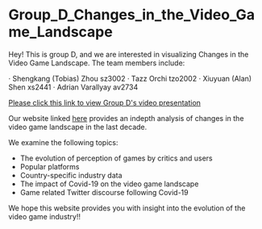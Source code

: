 # Group_D_Changes_in_the_Video_Game_Landscape

Hey! This is group D, and we are interested in visualizing Changes in the Video Game Landscape. The team members include:

· Shengkang (Tobias) Zhou sz3002
· Tazz Orchi tzo2002
· Xiuyuan (Alan) Shen xs2441
· Adrian Varallyay av2734

[Please click this link to view Group D's video presentation](https://drive.google.com/file/d/1s-fpJjUjofRTzyvWcwVMTHTk3DcMkZZr/view?usp=sharing)

Our website linked [here](https://adrianvarallyay.shinyapps.io/Changes_in_Video_Game_Landscape/) provides an indepth analysis of changes in the video game landscape in the last decade. 


We examine the following topics: 
+ The evolution of perception of games by critics and users 
+ Popular platforms 
+ Country-specific industry data 
+ The impact of Covid-19 on the video game landscape 
+ Game related Twitter discourse following Covid-19

We hope this website provides you with insight into the evolution of the video game industry!!
